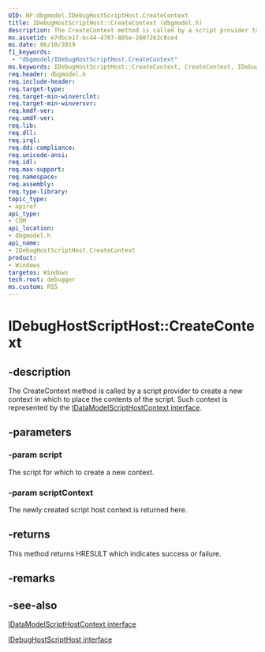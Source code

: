 ```yaml
---
UID: NF:dbgmodel.IDebugHostScriptHost.CreateContext
title: IDebugHostScriptHost::CreateContext (dbgmodel.h)
description: The CreateContext method is called by a script provider to create a new context in which to place the contents of the script.
ms.assetid: e7dbce17-bc44-4707-805e-2607263c8ce4
ms.date: 06/10/2019
f1_keywords:
 - "dbgmodel/IDebugHostScriptHost.CreateContext"
ms.keywords: IDebugHostScriptHost::CreateContext, CreateContext, IDebugHostScriptHost.CreateContext, IDebugHostScriptHost::CreateContext, IDebugHostScriptHost.CreateContext
req.header: dbgmodel.h
req.include-header:
req.target-type:
req.target-min-winverclnt:
req.target-min-winversvr:
req.kmdf-ver:
req.umdf-ver:
req.lib:
req.dll:
req.irql: 
req.ddi-compliance:
req.unicode-ansi:
req.idl:
req.max-support:
req.namespace:
req.assembly:
req.type-library: 
topic_type: 
- apiref
api_type: 
- COM
api_location: 
- dbgmodel.h
api_name: 
- IDebugHostScriptHost.CreateContext
product:
- Windows
targetos: Windows
tech.root: debugger
ms.custom: RS5
---
```


# IDebugHostScriptHost::CreateContext


## -description

The CreateContext method is called by a script provider to create a new context in which to place the contents of the script. Such context is represented by the [IDataModelScriptHostContext interface](nn-dbgmodel-idatamodelscripthostcontext.md). 

## -parameters

### -param script
The script for which to create a new context.

### -param scriptContext
The newly created script host context is returned here.

## -returns
This method returns HRESULT which indicates success or failure.

## -remarks

## -see-also

[IDataModelScriptHostContext interface](nn-dbgmodel-idatamodelscripthostcontext.md)

[IDebugHostScriptHost interface](nn-dbgmodel-idebughostscripthost.md)

